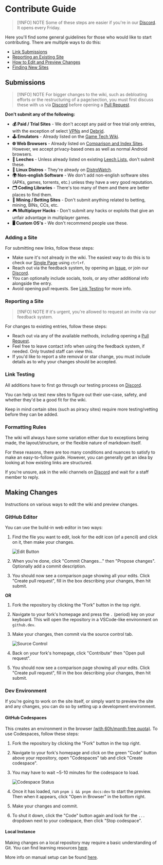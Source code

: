 # Contribute Guide

> [!INFO] NOTE
> Some of these steps are easier if you're in our [Discord](https://rentry.co/fmhy-invite). It opens every Friday.

Here you'll find some general guidelines for those who would like to start contributing. There are multiple ways to do this: 

- [Link Submissions](#additions)
- [Reporting an Existing Site](#reporting-a-site)
- [How to Edit and Preview Changes](#making-changes)
- [Finding New Sites](https://www.reddit.com/r/FREEMEDIAHECKYEAH/wiki/find-new-sites/)

## Submissions

> [!INFO] NOTE
> For bigger changes to the wiki, such as debloating efforts or the restructuring of a page/section, you must first discuss these with us via [Discord](https://rentry.co/fmhy-invite) before opening a [Pull Request](https://github.com/fmhy/edit/pulls).

**Don't submit any of the following:**

- **💰️ Paid / Trial Sites** - We don't accept any paid or free trial only entries, with the exception of select [VPNs](/adblockvpnguide#vpn) and [Debrid](/downloadpiracyguide#leeches-debrid).
- **🕹️ Emulators** - Already listed on the [Game Tech Wiki](https://emulation.gametechwiki.com/index.php/Main_Page).
- **🌐 Web Browsers** - Already listed on [Comparison and Index Sites](/internet-tools#browser-tools). However, we accept privacy-based ones as well as normal Android browsers.
- **🔻 Leeches** - Unless already listed on existing [Leech Lists](../downloadpiracyguide#leeches-debrid), don't submit these.
- **🐧 Linux Distros** - They're already on [DistroWatch](https://distrowatch.com/).
- **🌍 Non-english Software** - We don't add non-english software sites (APKs, games, torrents, etc.) unless they have a very good reputation.
- **🗂️ Coding Libraries** - There's too many of them and there are better places to find them.
- **🎲 Mining / Betting Sites** - Don't submit anything related to betting, mining, BINs, CCs, etc.
- **🎮 Multiplayer Hacks** - Don't submit any hacks or exploits that give an unfair advantage in multiplayer games.
- **🖥️ Custom OS's** - We don't recommend people use these.

### Adding a Site

For submitting new links, follow these steps:

- Make sure it's not already in the wiki. The easiest way to do this is to check our [Single Page](https://api.fmhy.net/single-page) using `ctrl+f`.
- Reach out via the feedback system, by opening an [Issue](https://github.com/fmhy/edit/issues), or join our [Discord](https://rentry.co/fmhy-invite).
- You can optionally include socials, tools, or any other additional info alongside the entry.
- Avoid opening pull requests. See [Link Testing](#link-testing) for more info.

### Reporting a Site

> [!INFO] NOTE
> If it's urgent, you're allowed to request an invite via our feedback system.

For changes to existing entries, follow these steps:

- Reach out via any of the available methods, including opening a [Pull Request](https://github.com/fmhy/edit/pulls).
- Feel free to leave contact info when using the feedback system, if needed. Only trusted staff can view this.
- If you'd like to report a site removal or star change, you must include details as to why your changes should be accepted.

### Link Testing

All additions have to first go through our testing process on [Discord](https://rentry.co/fmhy-invite).

You can help us test new sites to figure out their use-case, safety, and whether they'd be a good fit for the wiki.

Keep in mind certain sites (such as piracy sites) require more testing/vetting before they can be added.

### Formatting Rules

The wiki will always have some variation either due to exceptions being made, the layout/structure, or the flexible nature of markdown itself.

For these reasons, there are too many conditions and nuances to satisfy to make an easy-to-follow guide. However, you can generally get an idea by looking at how existing links are structured.

If you're unsure, ask in the wiki channels on [Discord](https://rentry.co/fmhy-invite) and wait for a staff member to reply.

## Making Changes

Instructions on various ways to edit the wiki and preview changes. 

### GitHub Editor

You can use the build-in web editor in two ways:

1. Find the file you want to edit, look for the edit icon (of a pencil) and click on it, then make your changes.

    ![Edit Button](https://files.catbox.moe/7w3hnm.png)

2. When you're done, click "Commit Changes..." then "Propose changes". Optionally add a commit description.

3. You should now see a comparison page showing all your edits. Click "Create pull request", fill in the box describing your changes, then hit submit.

**OR**

1. Fork the repository by clicking the "Fork" button in the top right.

2. Navigate to your fork's homepage and press the `.` (period) key on your keyboard. This will open the repository in a VSCode-like environment on `github.dev`.

3. Make your changes, then commit via the source control tab.
    
    ![Source Control](https://files.catbox.moe/pa571v.png)

4. Back on your fork's homepage, click "Contribute" then "Open pull request".

5. You should now see a comparison page showing all your edits. Click "Create pull request", fill in the box describing your changes, then hit submit.

### Dev Environment

If you're going to work on the site itself, or simply want to preview the site and any changes, you can do so by setting up a development environment.

#### GitHub Codespaces

This creates an environment in the browser [(with 60h/month free quota)](https://docs.github.com/en/billing/managing-billing-for-your-products/about-billing-for-github-codespaces#monthly-included-storage-and-core-hours-for-personal-accounts). To use Codespaces, follow these steps:

1. Fork the repository by clicking the "Fork" button in the top right.

2. Navigate to your fork's homepage and click on the green "Code" button above your repository, open "Codespaces" tab and click "Create codespace".

3. You may have to wait ~5-10 minutes for the codespace to load.

    ![Codespace Status](https://files.catbox.moe/5bp38f.png)

4. Once it has loaded, run `pnpm i && pnpm docs:dev` to start the preview. Then when it appears, click "Open in Browser" in the bottom right.

5. Make your changes and commit.

6. To shut it down, click the "Code" button again and look for the `...` dropdown next to your codespace, then click "Stop codespace".

#### Local Instance

Making changes on a local repository may require a basic understanding of Git. You can find learning resources [here](/edupiracyguide#developer-learning).

More info on manual setup can be found [here](/other/selfhosting).